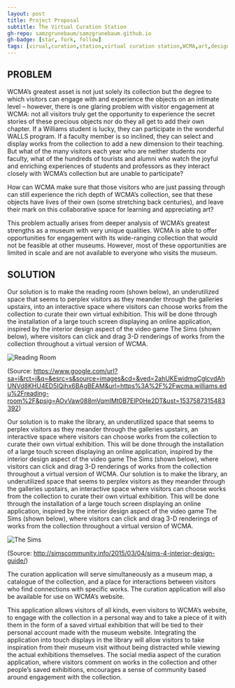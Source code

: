 ```yaml
---
layout: post
title: Project Proposal
subtitle: The Virtual Curation Station
gh-repo: samzgrunebaum/samzgrunebaum.github.io
gh-badge: [star, fork, follow]
tags: [virual,curation,station,virtual curation station,WCMA,art,design,The Sims]
---
```


## PROBLEM
  
WCMA’s greatest asset is not just solely its collection but the degree to which visitors can engage with and experience the objects on an intimate level – however, there is one glaring problem with visitor engagement at WCMA: not all visitors truly get the opportunity to experience the secret stories of these precious objects nor do they all get to add their own chapter. If a Williams student is lucky, they can participate in the wonderful WALLS program. If a faculty member is so inclined, they can select and display works from the collection to add a new dimension to their teaching. But what of the many visitors each year who are neither students nor faculty, what of the hundreds of tourists and alumni who watch the joyful and enriching experiences of students and professors as they interact closely with WCMA’s collection but are unable to participate? 

How can WCMA make sure that those visitors who are just passing through can still experience the rich depth of WCMA’s collection, see that these objects have lives of their own (some stretching back centuries), and leave their mark on this collaborative space for learning and appreciating art?

This problem actually arises from deeper analysis of WCMA’s greatest strengths as a museum with very unique qualities. WCMA is able to offer opportunities for engagement with its wide-ranging collection that would not be feasible at other museums. However, most of these opportunities are limited in scale and are not available to everyone who visits the museum. 
  
## SOLUTION  
  
Our solution is to make the reading room (shown below), an underutilized space that seems to perplex visitors as they meander through the galleries upstairs, into an interactive space where visitors can choose works from the collection to curate their own virtual exhibition. This will be done through the installation of a large touch screen displaying an online application, inspired by the interior design aspect of the video game The Sims (shown below), where visitors can click and drag 3-D renderings of works from the collection throughout a virtual version of WCMA. 

![Reading Room](https://raw.githubusercontent.com/samzgrunebaum/samzgrunebaum.github.io/master/_posts/basquiat-2000x1329.jpg)

(Source: https://www.google.com/url?sa=i&rct=j&q=&esrc=s&source=images&cd=&ved=2ahUKEwidmqCglcvdAhUNVd8KHU4ED5IQjhx6BAgBEAM&url=https%3A%2F%2Fwcma.williams.edu%2Freading-room%2F&psig=AOvVaw088mVqmIMt0B7ElP0He2DT&ust=1537587315483392)

Our solution is to make the library, an underutilized space that seems to perplex visitors as they meander through the galleries upstairs, an interactive space where visitors can choose works from the collection to curate their own virtual exhibition. This will be done through the installation of a large touch screen displaying an online application, inspired by the interior design aspect of the video game The Sims (shown below), where visitors can click and drag 3-D renderings of works from the collection throughout a virtual version of WCMA. 
Our solution is to make the library, an underutilized space that seems to perplex visitors as they meander through the galleries upstairs, an interactive space where visitors can choose works from the collection to curate their own virtual exhibition. This will be done through the installation of a large touch screen displaying an online application, inspired by the interior design aspect of the video game The Sims (shown below), where visitors can click and drag 3-D renderings of works from the collection throughout a virtual version of WCMA. 

![The Sims](https://raw.githubusercontent.com/samzgrunebaum/samzgrunebaum.github.io/master/_posts/TS4-2015-03-01-12-56-10-89.jpg)

(Source: http://simscommunity.info/2015/03/04/sims-4-interior-design-guide/)

The curation application will serve simultaneously as a museum map, a catalogue of the collection, and a place for interactions between visitors who find connections with specific works. The curation application will also be available for use on WCMA’s website.

This application allows visitors of all kinds, even visitors to WCMA’s website, to engage with the collection in a personal way and to take a piece of it with them in the form of a saved virtual exhibition that will be tied to their personal account made with the museum website. Integrating the application into touch displays in the library will allow visitors to take inspiration from their museum visit without being distracted while viewing the actual exhibitions themselves. The social media aspect of the curation application, where visitors comment on works in the collection and other people’s saved exhibitions, encourages a sense of community based around engagement with the collection.
